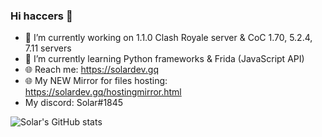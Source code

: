 ### Hi haccers 👋

- 🔭 I’m currently working on 1.1.0 Clash Royale server & CoC 1.70, 5.2.4, 7.11 servers
- 🌱 I’m currently learning Python frameworks & Frida (JavaScript API)
- 🌐 Reach me: https://solardev.gq
- 🌐 My NEW Mirror for files hosting: https://solardev.gq/hostingmirror.html
- My discord: Solar#1845

![Solar's GitHub stats](https://github-readme-stats.vercel.app/api?username=Solaree&theme=rose_pine&show_icons=true)
